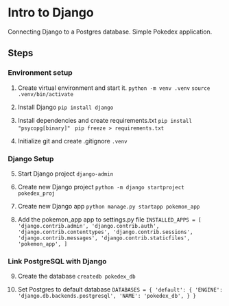 # Intro to Django

Connecting Django to a Postgres database.
Simple Pokedex application.

## Steps

### Environment setup
1. Create virtual environment and start it.
```python -m venv .venv```
```source .venv/bin/activate```

2. Install Django
```pip install django ```

3. Install dependencies and create requirements.txt
```pip install "psycopg[binary]" ```
```pip freeze > requirements.txt```

4. Initialize git and create .gitignore
```.venv```

### Django Setup
5. Start Django project
```django-admin```

6. Create new Django project
```python -m django startproject pokedex_proj```

7. Create new Django app
```python manage.py startapp pokemon_app```

8. Add the pokemon_app app to settings.py file
`INSTALLED_APPS = [
    'django.contrib.admin',
    'django.contrib.auth',
    'django.contrib.contenttypes',
    'django.contrib.sessions',
    'django.contrib.messages',
    'django.contrib.staticfiles',
    'pokemon_app',
]` 

### Link PostgreSQL with Django
9. Create the database
`createdb pokedex_db`


10. Set Postgres to default database
`DATABASES = {
    'default': {
        'ENGINE': 'django.db.backends.postgresql',
        'NAME': 'pokedex_db',
    }
} `

